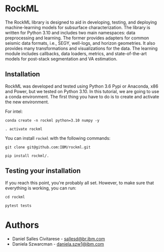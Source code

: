 # RockML

The RockML library is designed to aid in developing, testing, and deploying
machine-learning models for subsurface characterization. The library is written
for Python 3.10 and includes two main namespaces: data preprocessing and learning.
The former provides adapters for common seismic data formats, i.e., SEGY,
well-logs, and horizon geometries. It also provides many transformations and
visualizations for the data. The learning module includes callbacks, data loaders,
metrics, and state-of-the-art models for post-stack segmentation and VA estimation.

## Installation

RockML was developed and tested using Python 3.6 Pypi or Anaconda, x86 and Power, but we tested on Python 3.10.
In this tutorial, we are going to use a conda environment. The first
thing you have to do is to create and activate the new environment.

For intel:

``` shell
conda create -n rockml python=3.10 numpy -y

. activate rockml
```

You can install `rockml` with the following commands:

``` shell
git clone git@github.com:IBM/rockml.git

pip install rockml/.
```

## Testing your installation

If you reach this point, you're probably all set. However, to make sure that everything is working, you can run:

``` shell
cd rockml

pytest tests
```

# Authors

- Daniel Salles Civitarese - sallesd@br.ibm.com
- Daniela Szwarcman - daniela.szw1@ibm.com